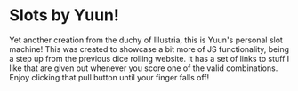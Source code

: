 # Slots by Yuun!
Yet another creation from the duchy of Illustria, this is Yuun's personal slot machine! This was created to showcase a bit more of JS functionality, being a step up from the previous dice rolling website. It has a set of links to stuff I like that are given out whenever you score one of the valid combinations. Enjoy clicking that pull button until your finger falls off!
